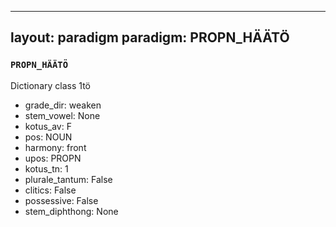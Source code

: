 
---
layout: paradigm
paradigm: PROPN_HÄÄTÖ
---
### ` PROPN_HÄÄTÖ `

Dictionary class 1tö
* grade_dir: weaken
* stem_vowel: None
* kotus_av: F
* pos: NOUN
* harmony: front
* upos: PROPN
* kotus_tn: 1
* plurale_tantum: False
* clitics: False
* possessive: False
* stem_diphthong: None
